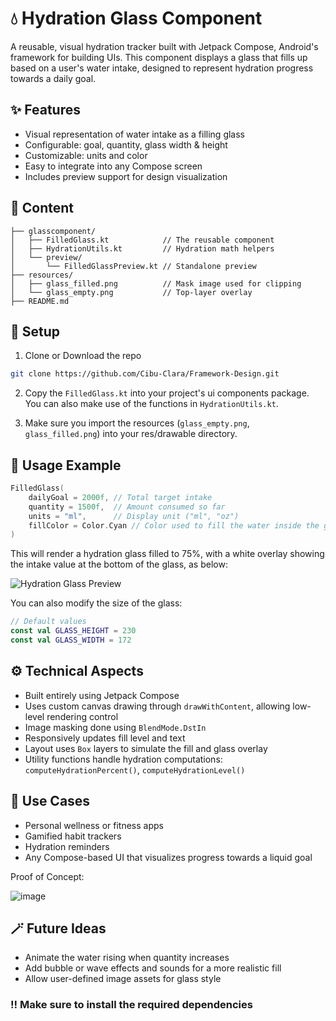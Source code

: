 # 💧 Hydration Glass Component

A reusable, visual hydration tracker built with Jetpack Compose, Android's framework for building UIs. This component displays a glass that fills up based on a user's water intake, designed to represent hydration progress towards a daily goal.

## ✨ Features

- Visual representation of water intake as a filling glass
- Configurable: goal, quantity, glass width & height
- Customizable: units and color
- Easy to integrate into any Compose screen
- Includes preview support for design visualization

## 📂 Content

```plaintext
├── glasscomponent/
│   ├── FilledGlass.kt            // The reusable component
│   ├── HydrationUtils.kt         // Hydration math helpers
│   └── preview/
│       └── FilledGlassPreview.kt // Standalone preview
├── resources/
│   ├── glass_filled.png          // Mask image used for clipping
│   └── glass_empty.png           // Top-layer overlay
├── README.md
```

## 🔧 Setup

1. Clone or Download the repo

```bash
git clone https://github.com/Cibu-Clara/Framework-Design.git
```

2. Copy the `FilledGlass.kt` into your project's ui components package. You can also make use of the functions in `HydrationUtils.kt`.

3. Make sure you import the resources (`glass_empty.png`, `glass_filled.png`) into your res/drawable directory.

## 🚀 Usage Example

```kotlin 
FilledGlass(
    dailyGoal = 2000f, // Total target intake
    quantity = 1500f,  // Amount consumed so far
    units = "ml",      // Display unit ("ml", "oz")
    fillColor = Color.Cyan // Color used to fill the water inside the glass
)
```

This will render a hydration glass filled to 75%, with a white overlay showing the intake value at the bottom of the glass, as below:

![Hydration Glass Preview](https://github.com/user-attachments/assets/2d3463fa-b7d6-4a98-a19e-e25e4b3d7e25)

You can also modify the size of the glass:

```kotlin
// Default values
const val GLASS_HEIGHT = 230
const val GLASS_WIDTH = 172  
```

## ⚙️ Technical Aspects

- Built entirely using Jetpack Compose
- Uses custom canvas drawing through `drawWithContent`, allowing low-level rendering control
- Image masking done using `BlendMode.DstIn`
- Responsively updates fill level and text
- Layout uses `Box` layers to simulate the fill and glass overlay
- Utility functions handle hydration computations: `computeHydrationPercent()`, `computeHydrationLevel()`

## 🧩 Use Cases

- Personal wellness or fitness apps
- Gamified habit trackers
- Hydration reminders
- Any Compose-based UI that visualizes progress towards a liquid goal

Proof of Concept:

![image](https://github.com/user-attachments/assets/c2b12e63-1330-4dfe-907b-0443fecb82ce)

## 🪄 Future Ideas

- Animate the water rising when quantity increases
- Add bubble or wave effects and sounds for a more realistic fill
- Allow user-defined image assets for glass style

### ‼️ Make sure to install the required dependencies
